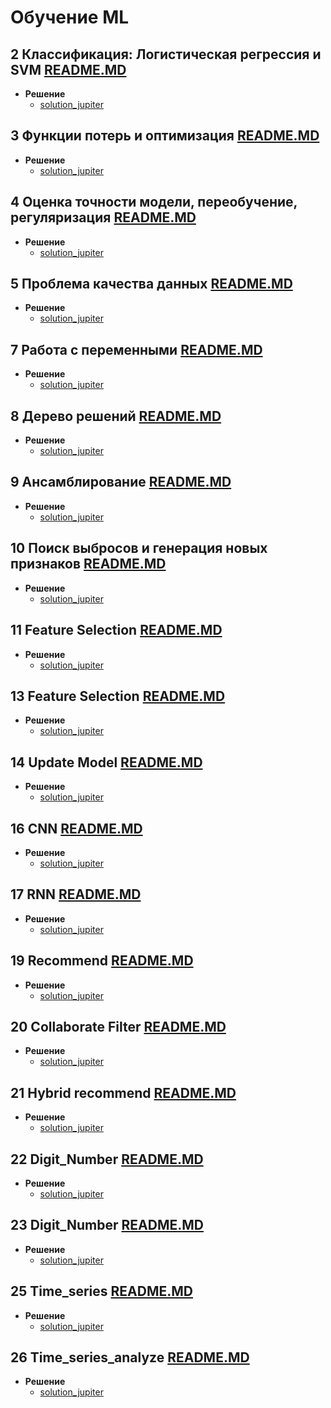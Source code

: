 # Обучение ML

## **2 Классификация: Логистическая регрессия и SVM** [README.MD](/task/2_logic_regression/README.MD)

* **Решение**
  * [solution_jupiter](task/2_logic_regression/2_logic_regression.ipynb)

## **3 Функции потерь и оптимизация**  [README.MD](/task/3_loss_function/README.MD)

* **Решение**
  * [solution_jupiter](task/3_loss_function/3_loss%20_function.ipynb)

## **4 Оценка точности модели, переобучение, регуляризация**  [README.MD](/task/4_Logres_affai/README.MD)

* **Решение**
  * [solution_jupiter](task/4_Logres_affai/4_Logres_affai.ipynb)

## **5 Проблема качества данных**  [README.MD](/task/5%20Problem_of_data_quality/README.MD)

* **Решение**
  * [solution_jupiter](task/5%20Problem_of_data_quality/lesson_5.ipynb)

## **7 Работа с переменными**  [README.MD](/task/7%20features/README.MD)

* **Решение**
  * [solution_jupiter](task/7%20features/7%20features.ipynb)

## **8 Дерево решений**  [README.MD](/task/8%20decision_trees/README.MD)

* **Решение**
  * [solution_jupiter](task/8%20decision_trees/8%20decision_trees.ipynb)

## **9 Ансамблирование**  [README.MD](/task/9%20ensamble/README.MD)

* **Решение**
  * [solution_jupiter](task/9%20ensamble/9%20ensamble.ipynb)

## **10 Поиск выбросов и генерация новых признаков**  [README.MD](task/10%20empty/README.MD)

* **Решение**
  * [solution_jupiter](task/10%20empty/10.ipynb)

## **11 Feature Selection**  [README.MD](task/11%20FutureSelection/README.MD)

* **Решение**
  * [solution_jupiter](task/11%20FutureSelection/11.ipynb)

## **13 Feature Selection**  [README.MD](task/13%20Claster/README.MD)

* **Решение**
  * [solution_jupiter](task/13%20Claster/13%20claster.ipynb)

## **14 Update Model**  [README.MD](task/14%20UpdateModel/README.MD)

* **Решение**
  * [solution_jupiter](task/14%20UpdateModel/14%20UpdateModel.ipynb)

## **16 CNN**   [README.MD](task/16_convolution_neural_network_CNN/README.MD)

* **Решение**
  * [solution_jupiter](task/16_convolution_neural_network_CNN/16_convolution_neural_network_CNN.ipynb)

## **17 RNN**   [README.MD](task/17_recurent_neural_network_RNN/README.MD)

* **Решение**
  * [solution_jupiter](task/17_recurent_neural_network_RNN/17_recurent_RNN.ipynb)

## **19 Recommend**  [README.MD](task/19_recommend_predict/README.MD)

* **Решение**
  * [solution_jupiter](task/19_recommend_predict/19_recommend_predict.ipynb)

## **20 Collaborate Filter** [README.MD](task/20_colaborare_filter/README.MD)

* **Решение**
  * [solution_jupiter](task/20_colaborare_filter/20_colaborate_filter.ipynb)

## **21 Hybrid recommend** [README.MD](task/21_hybrid_recommend/README.MD)

* **Решение**
  * [solution_jupiter](task/21_hybrid_recommend/21_hybrid_recommend.ipynb)

## **22 Digit_Number** [README.MD](task/22_compyter_vision/README.MD)

* **Решение**
  * [solution_jupiter](task/22_compyter_vision/002-digit.ipynb)
  
## **23 Digit_Number** [README.MD](task/23_compyter_vision_dog_cat/README.MD)

* **Решение**
  * [solution_jupiter](task/23_compyter_vision_dog_cat/006-dogs-vs-cats.ipynb)

## **25 Time_series** [README.MD](task/25_time_series/README.MD)

* **Решение**
  * [solution_jupiter](task/25_time_series/time_series.ipynb)

## **26 Time_series_analyze** [README.MD](task/26_time_series_analyze/README.MD)

* **Решение**
  * [solution_jupiter](task/26_time_series_analyze/time_series.ipynb)